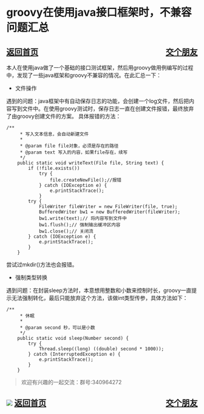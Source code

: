 # groovy在使用java接口框架时，不兼容问题汇总
<a href="/blog/home.html">返回首页</a><a href="/blog/交个朋友.html"  style="float:right;">交个朋友</a>
---
本人在使用java做了一个基础的接口测试框架，然后用groovy做用例编写的过程中，发现了一些java框架和groovy不兼容的情况。在此汇总一下：

* 文件操作

遇到的问题：java框架中有自动保存日志的功能，会创建一个log文件，然后把内容写到文件中。在使用groovy测试时，保存日志一直在创建文件报错，最终放弃了由groovy创建文件的方案。
具体报错的方法：

```
/**
	 * 写入文本信息，会自动新建文件
	 *
	 * @param file file对象，必须是存在的路径
	 * @param text 写入的内容，如果file存在，续写
	 */
	public static void writeText(File file, String text) {
		if (!file.exists())
			try {
				file.createNewFile();//报错
			} catch (IOException e) {
				e.printStackTrace();
			}
		try {
			FileWriter fileWriter = new FileWriter(file, true);
			BufferedWriter bw1 = new BufferedWriter(fileWriter);
			bw1.write(text);// 将内容写到文件中
			bw1.flush();// 强制输出缓冲区内容
			bw1.close();// 关闭流
		} catch (IOException e) {
			e.printStackTrace();
		}
	}
```
尝试过mkdir()方法也会报错。

* 强制类型转换

遇到问题：在封装sleep方法时，本意想用整数和小数来控制时长，groovy一直提示无法强制转化，最后只能放弃这个方法，该做int类型传参，具体方法如下：

```
/**
	 * 休眠
	 *
	 * @param second 秒，可以是小数
	 */
	public static void sleep(Number second) {
		try {
			Thread.sleep((long) ((double) second * 1000));
		} catch (InterruptedException e) {
			e.printStackTrace();
		}
	}
```
> 欢迎有兴趣的一起交流：群号:340964272

![](/blog/pic/201712120951590031.png)
<a href="/blog/home.html">返回首页</a><a href="/blog/交个朋友.html"  style="float:right;">交个朋友</a>
---
<script src="/blog/js/bubbly.js"></script>
<script src="/blog/js/article.js"></script>
